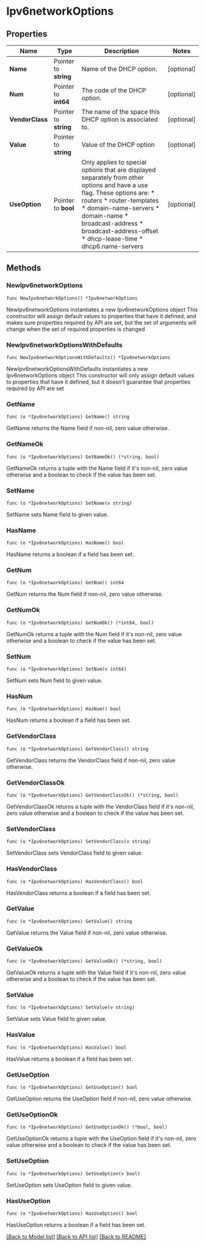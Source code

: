 # Ipv6networkOptions

## Properties

Name | Type | Description | Notes
------------ | ------------- | ------------- | -------------
**Name** | Pointer to **string** | Name of the DHCP option. | [optional] 
**Num** | Pointer to **int64** | The code of the DHCP option. | [optional] 
**VendorClass** | Pointer to **string** | The name of the space this DHCP option is associated to. | [optional] 
**Value** | Pointer to **string** | Value of the DHCP option | [optional] 
**UseOption** | Pointer to **bool** | Only applies to special options that are displayed separately from other options and have a use flag. These options are: * routers * router-templates * domain-name-servers * domain-name * broadcast-address * broadcast-address-offset * dhcp-lease-time * dhcp6.name-servers | [optional] 

## Methods

### NewIpv6networkOptions

`func NewIpv6networkOptions() *Ipv6networkOptions`

NewIpv6networkOptions instantiates a new Ipv6networkOptions object
This constructor will assign default values to properties that have it defined,
and makes sure properties required by API are set, but the set of arguments
will change when the set of required properties is changed

### NewIpv6networkOptionsWithDefaults

`func NewIpv6networkOptionsWithDefaults() *Ipv6networkOptions`

NewIpv6networkOptionsWithDefaults instantiates a new Ipv6networkOptions object
This constructor will only assign default values to properties that have it defined,
but it doesn't guarantee that properties required by API are set

### GetName

`func (o *Ipv6networkOptions) GetName() string`

GetName returns the Name field if non-nil, zero value otherwise.

### GetNameOk

`func (o *Ipv6networkOptions) GetNameOk() (*string, bool)`

GetNameOk returns a tuple with the Name field if it's non-nil, zero value otherwise
and a boolean to check if the value has been set.

### SetName

`func (o *Ipv6networkOptions) SetName(v string)`

SetName sets Name field to given value.

### HasName

`func (o *Ipv6networkOptions) HasName() bool`

HasName returns a boolean if a field has been set.

### GetNum

`func (o *Ipv6networkOptions) GetNum() int64`

GetNum returns the Num field if non-nil, zero value otherwise.

### GetNumOk

`func (o *Ipv6networkOptions) GetNumOk() (*int64, bool)`

GetNumOk returns a tuple with the Num field if it's non-nil, zero value otherwise
and a boolean to check if the value has been set.

### SetNum

`func (o *Ipv6networkOptions) SetNum(v int64)`

SetNum sets Num field to given value.

### HasNum

`func (o *Ipv6networkOptions) HasNum() bool`

HasNum returns a boolean if a field has been set.

### GetVendorClass

`func (o *Ipv6networkOptions) GetVendorClass() string`

GetVendorClass returns the VendorClass field if non-nil, zero value otherwise.

### GetVendorClassOk

`func (o *Ipv6networkOptions) GetVendorClassOk() (*string, bool)`

GetVendorClassOk returns a tuple with the VendorClass field if it's non-nil, zero value otherwise
and a boolean to check if the value has been set.

### SetVendorClass

`func (o *Ipv6networkOptions) SetVendorClass(v string)`

SetVendorClass sets VendorClass field to given value.

### HasVendorClass

`func (o *Ipv6networkOptions) HasVendorClass() bool`

HasVendorClass returns a boolean if a field has been set.

### GetValue

`func (o *Ipv6networkOptions) GetValue() string`

GetValue returns the Value field if non-nil, zero value otherwise.

### GetValueOk

`func (o *Ipv6networkOptions) GetValueOk() (*string, bool)`

GetValueOk returns a tuple with the Value field if it's non-nil, zero value otherwise
and a boolean to check if the value has been set.

### SetValue

`func (o *Ipv6networkOptions) SetValue(v string)`

SetValue sets Value field to given value.

### HasValue

`func (o *Ipv6networkOptions) HasValue() bool`

HasValue returns a boolean if a field has been set.

### GetUseOption

`func (o *Ipv6networkOptions) GetUseOption() bool`

GetUseOption returns the UseOption field if non-nil, zero value otherwise.

### GetUseOptionOk

`func (o *Ipv6networkOptions) GetUseOptionOk() (*bool, bool)`

GetUseOptionOk returns a tuple with the UseOption field if it's non-nil, zero value otherwise
and a boolean to check if the value has been set.

### SetUseOption

`func (o *Ipv6networkOptions) SetUseOption(v bool)`

SetUseOption sets UseOption field to given value.

### HasUseOption

`func (o *Ipv6networkOptions) HasUseOption() bool`

HasUseOption returns a boolean if a field has been set.


[[Back to Model list]](../README.md#documentation-for-models) [[Back to API list]](../README.md#documentation-for-api-endpoints) [[Back to README]](../README.md)


